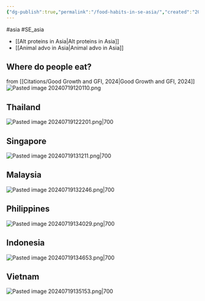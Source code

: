 ```yaml
---
{"dg-publish":true,"permalink":"/food-habits-in-se-asia/","created":"2025-10-23T12:01:06.496+01:00","updated":"2025-10-23T12:01:06.497+01:00"}
---
```


#asia #SE_asia 

- [[Alt proteins in Asia\|Alt proteins in Asia]]
- [[Animal advo in Asia\|Animal advo in Asia]]

## Where do people eat?
from [[Citations/Good Growth and GFI, 2024\|Good Growth and GFI, 2024]]
![Pasted image 20240719120110.png](/img/user/Pasted%20image%2020240719120110.png)

## Thailand
![Pasted image 20240719122201.png|700](/img/user/Pasted%20image%2020240719122201.png)

## Singapore
![Pasted image 20240719131211.png|700](/img/user/Pasted%20image%2020240719131211.png)

## Malaysia
![Pasted image 20240719132246.png|700](/img/user/Pasted%20image%2020240719132246.png)

## Philippines
![Pasted image 20240719134029.png|700](/img/user/Pasted%20image%2020240719134029.png)

## Indonesia
![Pasted image 20240719134653.png|700](/img/user/Pasted%20image%2020240719134653.png)

## Vietnam
![Pasted image 20240719135153.png|700](/img/user/Pasted%20image%2020240719135153.png)

